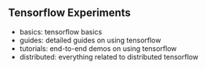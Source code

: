 ## Tensorflow Experiments

- basics: tensorflow basics
- guides: detailed guides on using tensorflow
- tutorials: end-to-end demos on using tensorflow
- distributed: everything related to distributed tensorflow

